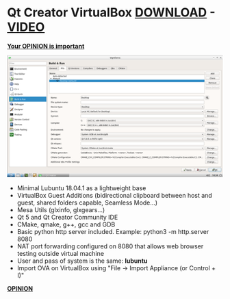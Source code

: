 # Qt Creator VirtualBox [DOWNLOAD](https://github.com/Virtual-Machines/Qt-Creator-VirtualBox/releases/download/latest/QtCreator.ova) - [VIDEO](https://www.youtube.com/watch?v=-L6Gbl3Feng)

[**Your OPINION is important**](https://docs.google.com/forms/d/e/1FAIpQLSeOzXN-TMbwxt_k3jHCQjwoEbP9o5nP6wJeJFa0_w0exYjTnw/viewform?usp=sf_link)

![Qt Creator](https://raw.githubusercontent.com/Virtual-Machines/Qt-Creator-VirtualBox/master/qtCreator.png)

- Minimal Lubuntu 18.04.1 as a lightweight base
- VirtualBox Guest Additions (bidirectional clipboard between host and guest, shared folders capable, Seamless Mode...)
- Mesa Utils (glxinfo, glxgears...)
- Qt 5 and Qt Creator Community IDE
- CMake, qmake, g++, gcc and GDB
- Basic python http server included. Example: python3 -m http.server 8080
- NAT port forwarding configured on 8080 that allows web browser testing outside virtual machine
- User and pass of system is the same: **lubuntu**
- Import OVA on VirtualBox using "File -> Import Appliance (or Control + I)"

[**OPINION**](https://github.com/Virtual-Machines/Qt-Creator-VirtualBox/issues/1)
